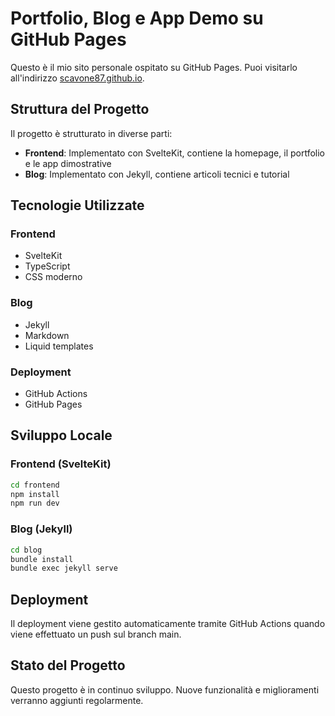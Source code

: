 # Portfolio, Blog e App Demo su GitHub Pages

Questo è il mio sito personale ospitato su GitHub Pages. Puoi visitarlo all'indirizzo [scavone87.github.io](https://scavone87.github.io).

## Struttura del Progetto

Il progetto è strutturato in diverse parti:

- **Frontend**: Implementato con SvelteKit, contiene la homepage, il portfolio e le app dimostrative
- **Blog**: Implementato con Jekyll, contiene articoli tecnici e tutorial

## Tecnologie Utilizzate

### Frontend
- SvelteKit
- TypeScript
- CSS moderno

### Blog
- Jekyll
- Markdown
- Liquid templates

### Deployment
- GitHub Actions
- GitHub Pages

## Sviluppo Locale

### Frontend (SvelteKit)
```bash
cd frontend
npm install
npm run dev
```

### Blog (Jekyll)
```bash
cd blog
bundle install
bundle exec jekyll serve
```

## Deployment

Il deployment viene gestito automaticamente tramite GitHub Actions quando viene effettuato un push sul branch main.

## Stato del Progetto

Questo progetto è in continuo sviluppo. Nuove funzionalità e miglioramenti verranno aggiunti regolarmente.
